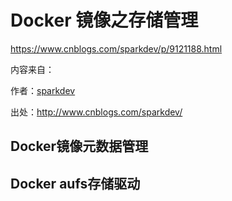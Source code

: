 # Docker 镜像之存储管理

https://www.cnblogs.com/sparkdev/p/9121188.html

内容来自：

作者：[sparkdev](http://www.cnblogs.com/sparkdev/)

出处：http://www.cnblogs.com/sparkdev/

## Docker镜像元数据管理

## Docker aufs存储驱动

